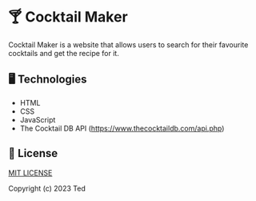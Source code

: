 # :cocktail: Cocktail Maker

Cocktail Maker is a website that allows users to search for their favourite cocktails and get the recipe for it.

## :desktop_computer: Technologies
- HTML
- CSS
- JavaScript
- The Cocktail DB API (https://www.thecocktaildb.com/api.php)

## :page_facing_up: License
[MIT LICENSE](LICENSE)

Copyright (c) 2023 Ted
